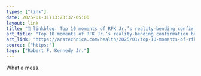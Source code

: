 ```yaml
---
types: ["link"]
date: 2025-01-31T13:23:32-05:00
layout: link
title: "🔗 linkblog: Top 10 moments of RFK Jr.’s reality-bending confirmation hearings'"
art_title: "Top 10 moments of RFK Jr.’s reality-bending confirmation hearings"
art_link: "https://arstechnica.com/health/2025/01/top-10-moments-of-rfk-jr-s-reality-bending-confirmation-hearings/"
source: ["https:"]
tags: ["Robert F. Kennedy Jr."]
---
```

What a mess.
